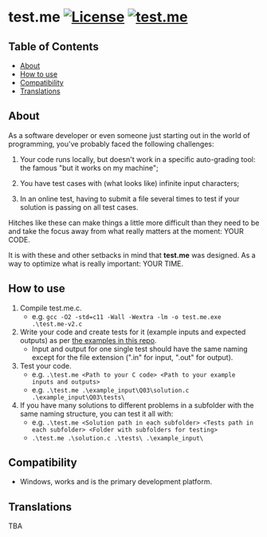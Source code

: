 # test.me [![License](https://img.shields.io/badge/License-Apache_2.0-blue.svg)](https://github.com/ArielMAJ/test.me/blob/develop/LICENSE) [![test.me](https://github.com/ArielMAJ/test.me/actions/workflows/test.me.yml/badge.svg)](https://github.com/ArielMAJ/test.me/actions/workflows/test.me.yml)

## Table of Contents
- [About](#about)
- [How to use](#how-to-use)
- [Compatibility](#compatibility)
- [Translations](#translations)

## About 

As a software developer or even someone just starting out in the world of programming, you've probably faced the following challenges:

1. Your code runs locally, but doesn't work in a specific auto-grading tool: the famous "but it works on my machine";

2. You have test cases with (what looks like) infinite input characters;

3. In an online test, having to submit a file several times to test if your solution is passing on all test cases.

Hitches like these can make things a little more difficult than they need to be and take the focus away from what really matters at the moment: YOUR CODE.

It is with these and other setbacks in mind that **test.me** was designed. As a way to optimize what is really important: YOUR TIME.

## How to use 

1. Compile test.me.c.
    - e.g. `gcc -O2 -std=c11 -Wall -Wextra -lm -o test.me.exe .\test.me-v2.c`
2. Write your code and create tests for it (example inputs and expected outputs) as per [the examples in this repo](https://github.com/ArielMAJ/test.me/tree/main/example_input).
    - Input and output for one single test should have the same naming except for the file extension (".in" for input, ".out" for output).
3. Test your code.
    - e.g. `.\test.me <Path to your C code> <Path to your example inputs and outputs>`
    - e.g. `.\test.me .\example_input\Q03\solution.c .\example_input\Q03\tests\`
4. If you have many solutions to different problems in a subfolder with the same naming structure, you can test it all with:
    - e.g. `.\test.me <Solution path in each subfolder> <Tests path in each subfolder> <Folder with subfolders for testing>`
    - `.\test.me .\solution.c .\tests\ .\example_input\`

## Compatibility

- Windows, works and is the primary development platform.

## Translations

TBA
